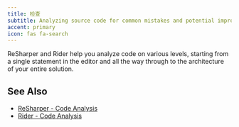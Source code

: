 ```yaml
---
title: 检查
subtitle: Analyzing source code for common mistakes and potential improvements.
accent: primary
icon: fas fa-search
---
```


ReSharper and Rider help you analyze code on various levels, starting from a single statement in the editor and all the way through to the architecture of your entire solution.

## See Also
- [ReSharper - Code Analysis](https://www.jetbrains.com/help/resharper/Code_Analysis__Index.html)
- [Rider - Code Analysis](https://www.jetbrains.com/help/rider/Code_Analysis__Index.html)
